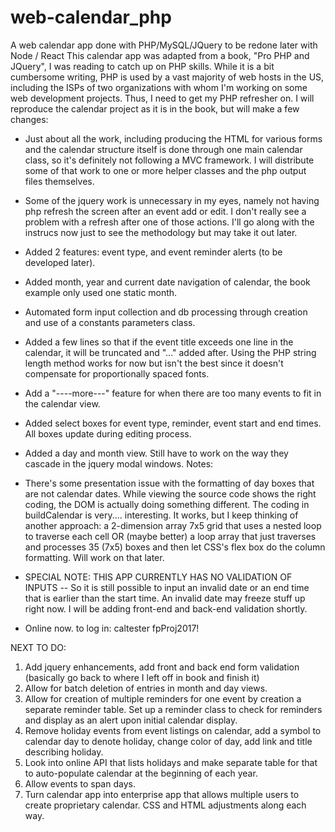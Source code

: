 # web-calendar_php
A web calendar app done with PHP/MySQL/JQuery to be redone later with Node / React
This calendar app was adapted from a book, "Pro PHP and JQuery", I was reading to catch up on PHP skills. While it is a bit cumbersome writing, PHP is used by a vast majority of web hosts in the US, including the ISPs of two organizations with whom I'm working on some web development projects. Thus, I need to get my PHP refresher on.
I will reproduce the calendar project as it is in the book, but will make a few changes:
*   Just about all the work, including producing the HTML for various forms and the calendar structure itself is done through one main calendar class, so it's definitely not following a MVC framework. I will distribute some of that work to one or more helper classes and the php output files themselves.
*   Some of the jquery work is unnecessary in my eyes, namely not having php refresh the screen after an event add or edit. I don't really see a problem with a refresh after one of those actions. I'll go along with the instrucs now just to see the methodology but may take it out later.
*   Added 2 features: event type, and event reminder alerts (to be developed later). 
*   Added month, year and current date navigation of calendar, the book example only used one static month.
*   Automated form input collection and db processing through creation and use of a constants parameters class.
*   Added a few lines so that if the event title exceeds one line in the calendar, it will be truncated and "..." added after. Using the PHP string length method works for now but isn't the best since it doesn't compensate for proportionally spaced fonts. 
*   Add a "----more---" feature for when there are too many events to fit in the calendar view.
*   Added select boxes for event type, reminder, event start and end times. All boxes update during editing process. 
*   Added a day and month view. Still have to work on the way they cascade in the jquery modal windows.
Notes:
*   There's some presentation issue with the formatting of day boxes that are not calendar dates. While viewing the source code shows the right coding, the DOM is actually doing something different. The coding in buildCalendar is very.... interesting. It works, but I keep thinking of another approach: a 2-dimension array 7x5 grid that uses a nested loop to traverse each cell OR (maybe better) a loop array that just traverses and processes 35 (7x5) boxes and then let CSS's flex box do the column formatting. Will work on that later.
*   SPECIAL NOTE: THIS APP CURRENTLY HAS NO VALIDATION OF INPUTS -- So it is still possible to input an invalid date or an end time  that is earlier than the start time. An invalid date may freeze stuff up right now. I will be adding front-end and back-end validation shortly.

*   Online now. to log in:  caltester fpProj2017! 

NEXT TO DO:
1.  Add jquery enhancements, add front and back end form validation (basically go back to where I left off in book and finish it)
2.  Allow for batch deletion of entries in month and day views.
3.  Allow for creation of multiple reminders for one event by creation a separate reminder table. Set up a reminder class to check for reminders and display as an alert upon initial calendar display. 
4.  Remove holiday events from event listings on calendar, add a symbol to calendar day to denote holiday, change color of day, add link and title describing holiday.
5.  Look into online API that lists holidays and make separate table for that to auto-populate calendar at the beginning of each year.
6.  Allow events to span days. 
7.  Turn calendar app into enterprise app that allows multiple users to create proprietary calendar.
    CSS and HTML adjustments along each way.
